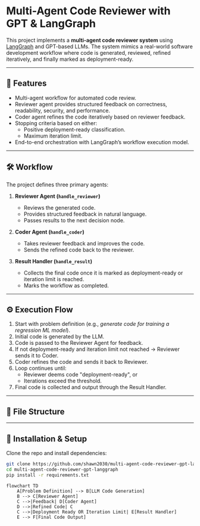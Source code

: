 # Multi-Agent Code Reviewer with GPT & LangGraph

This project implements a **multi-agent code reviewer system** using [LangGraph](https://github.com/langchain-ai/langgraph) and GPT-based LLMs. The system mimics a real-world software development workflow where code is generated, reviewed, refined iteratively, and finally marked as deployment-ready.

---

## 🚀 Features
- Multi-agent workflow for automated code review.
- Reviewer agent provides structured feedback on correctness, readability, security, and performance.
- Coder agent refines the code iteratively based on reviewer feedback.
- Stopping criteria based on either:
  - Positive deployment-ready classification.
  - Maximum iteration limit.
- End-to-end orchestration with LangGraph’s workflow execution model.

---

## 🛠️ Workflow
The project defines three primary agents:

1. **Reviewer Agent (`handle_reviewer`)**
   - Reviews the generated code.
   - Provides structured feedback in natural language.
   - Passes results to the next decision node.

2. **Coder Agent (`handle_coder`)**
   - Takes reviewer feedback and improves the code.
   - Sends the refined code back to the reviewer.

3. **Result Handler (`handle_result`)**
   - Collects the final code once it is marked as deployment-ready or iteration limit is reached.
   - Marks the workflow as completed.

---

## ⚙️ Execution Flow
1. Start with problem definition (e.g., *generate code for training a regression ML model*).
2. Initial code is generated by the LLM.
3. Code is passed to the Reviewer Agent for feedback.
4. If not deployment-ready and iteration limit not reached → Reviewer sends it to Coder.
5. Coder refines the code and sends it back to Reviewer.
6. Loop continues until:
   - Reviewer deems code "deployment-ready", or
   - Iterations exceed the threshold.
7. Final code is collected and output through the Result Handler.

---

## 📂 File Structure




---

## 🔧 Installation & Setup
Clone the repo and install dependencies:
```bash
git clone https://github.com/shawn2030/multi-agent-code-reviewer-gpt-langgraph.git
cd multi-agent-code-reviewer-gpt-langgraph
pip install -r requirements.txt
```

```mermaid
flowchart TD
    A[Problem Definition] --> B[LLM Code Generation]
    B --> C[Reviewer Agent]
    C -->|Feedback| D[Coder Agent]
    D -->|Refined Code| C
    C -->|Deployment Ready OR Iteration Limit| E[Result Handler]
    E --> F[Final Code Output]
```
